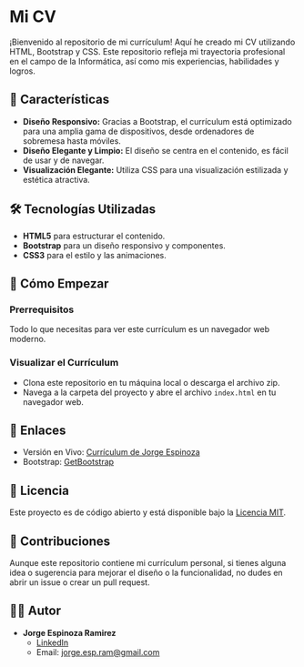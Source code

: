 # Mi CV

¡Bienvenido al repositorio de mi currículum! Aquí he creado mi CV utilizando HTML, Bootstrap y CSS. Este repositorio refleja mi trayectoria profesional en el campo de la Informática, así como mis experiencias, habilidades y logros.

## 🚀 Características

- **Diseño Responsivo:** Gracias a Bootstrap, el currículum está optimizado para una amplia gama de dispositivos, desde ordenadores de sobremesa hasta móviles.
- **Diseño Elegante y Limpio:** El diseño se centra en el contenido, es fácil de usar y de navegar.
- **Visualización Elegante:** Utiliza CSS para una visualización estilizada y estética atractiva.

## 🛠️ Tecnologías Utilizadas

- **HTML5** para estructurar el contenido.
- **Bootstrap** para un diseño responsivo y componentes.
- **CSS3** para el estilo y las animaciones.

## 🚀 Cómo Empezar

### Prerrequisitos

Todo lo que necesitas para ver este currículum es un navegador web moderno.

### Visualizar el Currículum

- Clona este repositorio en tu máquina local o descarga el archivo zip.
- Navega a la carpeta del proyecto y abre el archivo `index.html` en tu navegador web.

## 🔗 Enlaces

- Versión en Vivo: [Currículum de Jorge Espinoza](1.0) <!-- Reemplaza '#' con el enlace a la versión en vivo -->
- Bootstrap: [GetBootstrap](https://getbootstrap.com/)

## 📄 Licencia

Este proyecto es de código abierto y está disponible bajo la [Licencia MIT](https://opensource.org/license/mit/).

## 🤝 Contribuciones

Aunque este repositorio contiene mi currículum personal, si tienes alguna idea o sugerencia para mejorar el diseño o la funcionalidad, no dudes en abrir un issue o crear un pull request.

## 👨‍💻 Autor

- **Jorge Espinoza Ramirez**
  - [LinkedIn](https://www.linkedin.com/in/jorge-espinoza-ramirez/](https://www.linkedin.com/in/jorge-espinoza-ramirez-3bb157119)https://www.linkedin.com/in/jorge-espinoza-ramirez-3bb157119)
  - Email: jorge.esp.ram@gmail.com

